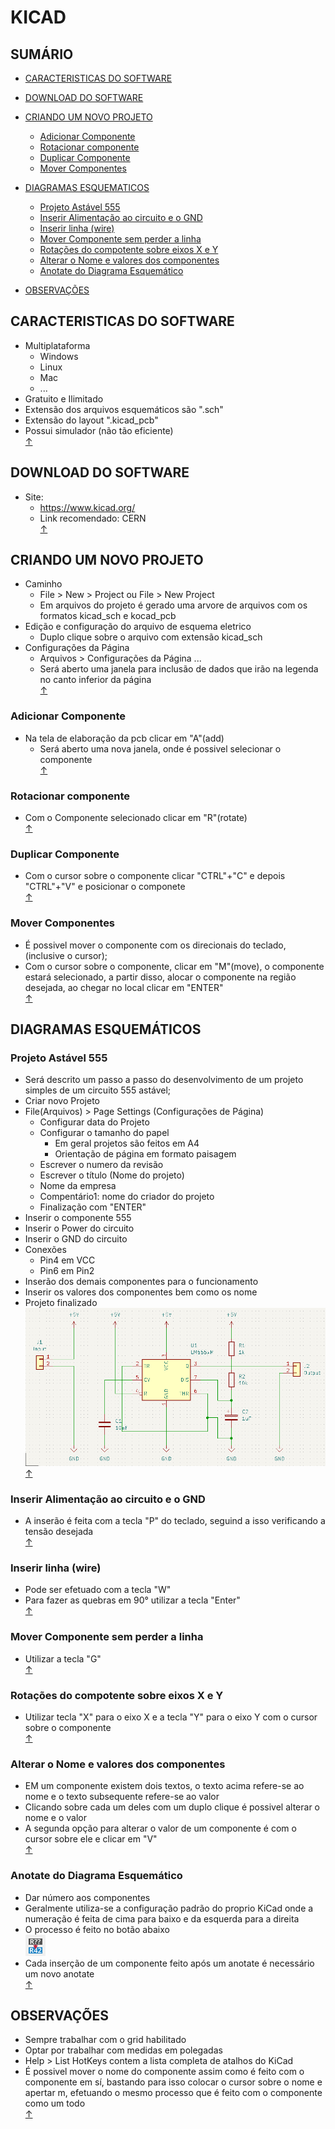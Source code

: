 # KICAD

## SUMÁRIO
- [CARACTERISTICAS DO SOFTWARE](#CARACTERISTICAS-DO-SOFTWARE)
- [DOWNLOAD DO SOFTWARE](#DOWNLOAD-DO-SOFTWARE)
- [CRIANDO UM NOVO PROJETO](#CRIANDO-UM-NOVO-PROJETO)
    - [Adicionar Componente ](#Adicionar-Componente)
    - [Rotacionar componente](#Rotacionar-componente)
    - [Duplicar Componente](#Duplicar-Componente)
    - [Mover Componentes ](#Mover-Componentes)
- [DIAGRAMAS ESQUEMATICOS](#DIAGRAMAS-ESQUEMATICOS)
    - [Projeto Astável 555](#Projeto-Astável-555)
    - [Inserir Alimentação ao circuito e o GND](#Inserir-Alimentação-ao-circuito-e-o-GND)
    - [Inserir linha (wire)](#Inserir-linha-(wire))
    - [Mover Componente sem perder a linha](#Mover-Componente-sem-perder-a-linha)
    - [Rotações do compotente sobre eixos X e Y](#Rotações-do-compotente-sobre-eixos-X-e-Y)
    - [Alterar o Nome e valores dos componentes](#Alterar-o-Nome-e-valores-dos-componentes)
    - [Anotate do Diagrama Esquemático](#Anotate-do-Diagrama-Esquemático)

- [OBSERVAÇÕES](#OBSERVAÇÕES)

## CARACTERISTICAS DO SOFTWARE
- Multiplataforma 
    - Windows 
    - Linux
    - Mac
    - ...
- Gratuito e Ilimitado
- Extensão dos arquivos esquemáticos são ".sch"
- Extensão do layout ".kicad_pcb"
- Possui simulador (não tão eficiente)
<br>[↑](#SUMÁRIO)

## DOWNLOAD DO SOFTWARE
- Site:
    - https://www.kicad.org/
    - Link recomendado: CERN
<br>[↑](#SUMÁRIO)

## CRIANDO UM NOVO PROJETO
- Caminho 
    - File > New > Project ou File > New Project
    - Em arquivos do projeto é gerado uma arvore de arquivos com os formatos kicad_sch e kocad_pcb
- Edição e configuração do arquivo de esquema eletrico 
    - Duplo clique sobre o arquivo com extensão kicad_sch
- Configurações da Página 
    - Arquivos > Configurações da Página ...
    - Será aberto uma janela para inclusão de dados que irão na legenda no canto inferior da página 
<br>[↑](#SUMÁRIO)

### Adicionar Componente 
- Na tela de elaboração da pcb clicar em "A"(add)
    - Será aberto uma nova janela, onde é possivel selecionar o componente
<br>[↑](#SUMÁRIO)

### Rotacionar componente
- Com o Componente selecionado clicar em "R"(rotate)
<br>[↑](#SUMÁRIO)

### Duplicar Componente 
- Com o cursor sobre o componente clicar "CTRL"+"C" e depois "CTRL"+"V" e posicionar o componete
<br>[↑](#SUMÁRIO)

### Mover Componentes  
- É possivel mover o componente com os direcionais do teclado, (inclusive o cursor);
- Com o cursor sobre o componente, clicar em "M"(move), o componente estará selecionado, a partir disso, alocar o componente na região desejada, ao chegar no local clicar em "ENTER" 
<br>[↑](#SUMÁRIO)

## DIAGRAMAS ESQUEMÁTICOS

### Projeto Astável 555
- Será descrito um passo a passo do desenvolvimento de um projeto simples de um circuito 555 astável;
- Criar novo Projeto 
- File(Arquivos) > Page Settings (Configurações de Página)
    - Configurar data do Projeto 
    - Configurar o tamanho do papel
        - Em geral projetos são feitos em A4
        - Orientação de página em formato paisagem 
    - Escrever o numero da revisão
    - Escrever o título (Nome do projeto)
    - Nome da empresa
    - Compentário1: nome do criador do projeto 
    - Finalização com "ENTER"
- Inserir o componente 555
- Inserir o Power do circuito
- Inserir o GND do circuito
- Conexões 
    - Pin4 em VCC
    - Pin6 em Pin2
- Inserão dos demais componentes para o funcionamento 
- Inserir os valores dos componentes bem como os nome
- Projeto finalizado <br>
![Esquema Finalizado](/img/002.png)
<br>[↑](#SUMÁRIO)

### Inserir Alimentação ao circuito e o GND
- A inserão é feita com a tecla "P" do teclado, seguind a isso verificando a tensão desejada 
<br>[↑](#SUMÁRIO)

### Inserir linha (wire)
- Pode ser efetuado com a tecla "W"
- Para fazer as quebras em 90° utilizar a tecla "Enter"
<br>[↑](#SUMÁRIO)

### Mover Componente sem perder a linha 
- Utilizar a tecla "G"
<br>[↑](#SUMÁRIO)

### Rotações do compotente sobre eixos X e Y
- Utilizar tecla "X" para o eixo X e a tecla "Y" para o eixo Y com o cursor sobre o componente
<br>[↑](#SUMÁRIO)

### Alterar o Nome e valores dos componentes 
- EM um componente existem dois textos, o texto acima refere-se ao nome e o texto subsequente refere-se ao valor
- Clicando sobre cada um deles com um duplo clique é possivel alterar o nome e o valor 
- A segunda opção para alterar o valor de um componente é com o cursor sobre ele e clicar em "V" 
<br>[↑](#SUMÁRIO)

### Anotate do Diagrama Esquemático
- Dar número aos componentes 
- Geralmente utiliza-se a configuração padrão do proprio KiCad onde a numeração é feita de cima para baixo e da esquerda para a direita 
- O processo é feito no botão abaixo <br> 
![Anotate](/img/001.png)
- Cada inserção de um componente feito após um anotate é necessário um novo anotate
<br>[↑](#SUMÁRIO)





## OBSERVAÇÕES
- Sempre trabalhar com o grid habilitado 
- Optar por trabalhar com medidas em polegadas 
- Help > List HotKeys contem a lista completa de atalhos do KiCad
- É possivel mover o nome do componente assim como é feito com o componente em sí, bastando para isso colocar o cursor sobre o nome e apertar m, efetuando o mesmo processo que é feito com o componente como um todo 
<br>[↑](#SUMÁRIO)